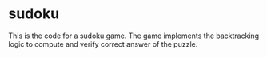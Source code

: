 # sudoku
This is the code for a sudoku game. The game implements the backtracking logic to compute and verify correct answer of the puzzle.
